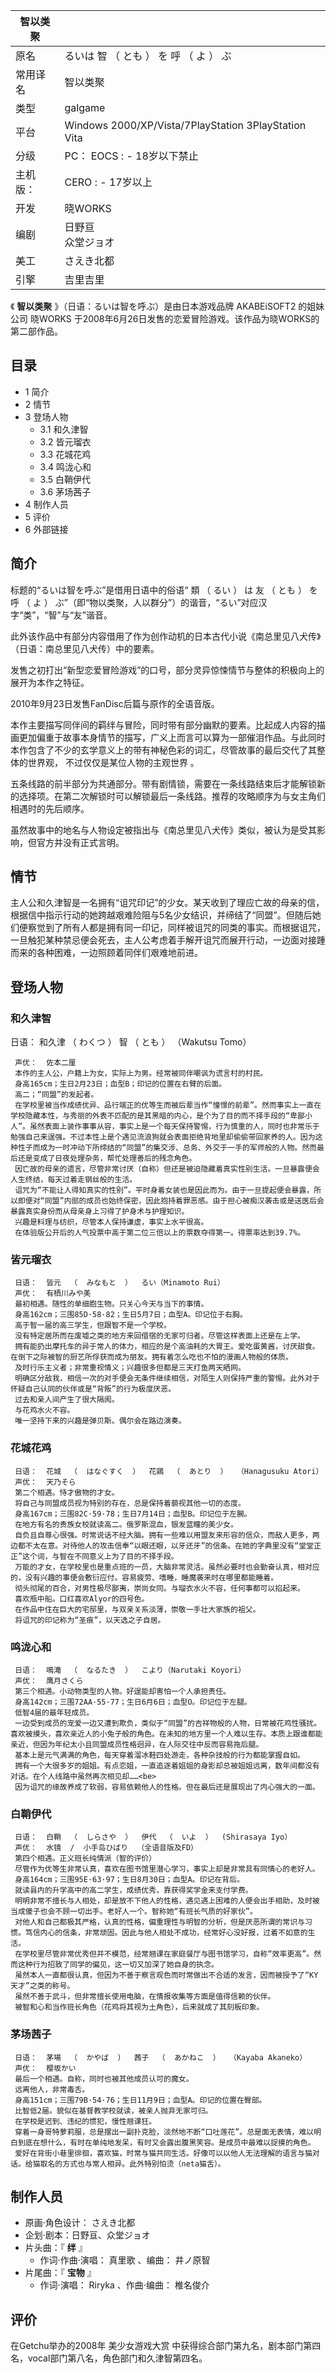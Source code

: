 |  智以类聚  ||
|---|---|
|原名  |  るいは  智  （  とも  ）  を  呼  （  よ  ）  ぶ   |
|常用译名  |  智以类聚   |
|类型  |  galgame   |
|平台  |  Windows 2000/XP/Vista/7PlayStation 3PlayStation Vita   |
|分级  |  PC：    EOCS  :    \- 18岁以下禁止|
|主机版：  |  CERO  :    \- 17岁以上|
|开发  |  晓WORKS   |
|编剧  |  日野亘   <br>众堂ジョオ  |
|美工  |  さえき北都   |
|引擎  |  吉里吉里   |
  
《 **智以类聚** 》（日语：るいは智を呼ぶ）是由日本游戏品牌  AKABEiSOFT2  的姐妹公司  晓WORKS
于2008年6月26日发售的恋爱冒险游戏。该作品为晓WORKS的第二部作品。

##  目录

  * 1  简介 
  * 2  情节 
  * 3  登场人物 
    * 3.1  和久津智 
    * 3.2  皆元瑠衣 
    * 3.3  花城花鸡 
    * 3.4  鸣泷心和 
    * 3.5  白鞘伊代 
    * 3.6  茅场茜子 
  * 4  制作人员 
  * 5  评价 
  * 6  外部链接 

##  简介

标题的“るいは智を呼ぶ”是借用日语中的俗语“  類  （  るい  ）  は  友  （  とも  ）  を  呼  （  よ  ）
ぶ”（即“物以类聚，人以群分”）的谐音，“るい”对应汉字“类”，“智”与“友”谐音。

此外该作品中有部分内容借用了作为创作动机的日本古代小说《南总里见八犬传》（日语：南总里见八犬传）中的要素。

发售之初打出“新型恋爱冒险游戏”的口号，部分灵异惊悚情节与整体的积极向上的展开为本作之特征。

2010年9月23日发售FanDisc后篇与原作的全语音版。

本作主要描写同伴间的羁绊与冒险，同时带有部分幽默的要素。比起成人内容的描画更加偏重于故事本身情节的描写，广义上而言可以算为一部催泪作品。与此同时本作包含了不少的玄学意义上的带有神秘色彩的词汇，尽管故事的最后交代了其整体的世界观，
不过仅仅是某位人物的主观世界  。

五条线路的前半部分为共通部分。带有剧情锁，需要在一条线路结束后才能解锁新的选择项。在第二次解锁时可以解锁最后一条线路。推荐的攻略顺序为与女主角们相遇时的先后顺序。

虽然故事中的地名与人物设定被指出与《南总里见八犬传》类似，被认为是受其影响，但官方并没有正式言明。

##  情节

主人公和久津智是一名拥有“诅咒印记”的少女。某天收到了理应亡故的母亲的信，根据信中指示行动的她跨越艰难险阻与5名少女结识，并缔结了“同盟”。但随后她们便察觉到了所有人都是拥有同一印记，同样被诅咒的同类的事实。而根据诅咒，一旦触犯某种禁忌便会死去，主人公考虑着手解开诅咒而展开行动，一边面对接踵而来的各种困难，一边照顾着同伴们艰难地前进。

##  登场人物

###  和久津智

日语：  和久津  （  わくつ  ）  智  （  とも  ）  （Wakutsu Tomo）

     声优：  佐本二厘 
     本作的主人公，户籍上为女，实际上为男。经常被同伴嘲讽为谎言村的村民。 
     身高165cm；生日2月23日；血型B；印记的位置在右臂的后面。 
     高二；“同盟”的发起者。 
     在学校里被当作成绩优异、品行端正的优等生而被后辈当作“憧憬的前辈”。然而事实上一直在学校隐藏本性，与秀丽的外表不匹配的是其黑暗的内心，是个为了目的而不择手段的“卑鄙小人”。虽然表面上装作事事从容，事实上是一个每天保持警惕，行为慎重的人，同时也非常乐于勉强自己来逞强。不过本性上是个遇见流浪狗就会表面拒绝背地里却偷偷带回家养的人。因为这种性子而成为一时冲动下所缔结的“同盟”的集交涉、总务、外交于一手的军师般的人物。然而最后还是变成了日夜处理杂务，帮忙处理善后的残念角色。 
     因亡故的母亲的遗言，尽管非常讨厌（自称）但还是被迫隐藏着真实性别生活。一旦暴露便会人生终结，每天过着走钢丝般的生活。 
     诅咒为“不能让人得知真实的性别”。平时身着女装也是因此而为。由于一旦提起便会暴露，所以即便对“同盟”内部的成员也始终保密，因此抱持着罪恶感。由于担心被痴汉袭击或是送医后会暴露真实身份而从母亲身上习得了护身术与护理知识。 
     兴趣是料理与纺织，尽管本人保持谦虚，事实上水平很高。 
     在体验版公开后的人气投票中高于第二位三倍以上的票数夺得第一。得票率达到39.7%。 

###  皆元瑠衣

     日语：  皆元  （  みなもと  ）  るい（Minamoto Rui） 
     声优：  有栖川みや美 
     最初相遇。随性的单细胞生物。只关心今天与当下的事情。 
     身高162cm；三围85D·58·82；生日5月7日；血型A。印记位于右胸。 
     高于智一届的高三学生，但跟智不是一个学校。 
     没有特定居所而在废墟之类的地方来回借宿的无家可归者。尽管这样表面上还是在上学。 
     拥有能扔出摩托车的异于常人的体力，相应的是个高油耗的大胃王。爱吃蛋黄酱，讨厌甜食。在倒下之际被智的厨艺所俘获而成为朋友。拥有着怎么吃也不怕的漫画人物般的体质。 
     及时行乐主义者；非常重视情义；兴趣很多但都是三天打鱼两天晒网。 
     明确区分敌我，相信一次的对手便会无条件继续相信，对陌生人则保持严重的警惕。此外对于怀疑自己认同的伙伴或是“背叛”的行为极度厌恶。 
     过去和亲人间产生了很大隔阂。 
     与花鸡水火不容。 
     唯一坚持下来的兴趣是弹贝斯。偶尔会在路边演奏。 

###  花城花鸡

     日语：  花城  （  はなぐすく  ）  花鶏  （  あとり  ）  （Hanagusuku Atori） 
     声优：  天乃そら 
     第二个相遇。恃才傲物的才女。 
     将自己与同盟成员视为特别的存在，总是保持着藐视其他一切的态度。 
     身高167cm；三围82C·59·78；生日7月14日；血型B。印记位于左腕。 
     在地方有名的贵族女校就读高二。俄罗斯混血，银发蓝瞳的美少女。 
     自负且自尊心很强。时常说话不经大脑。拥有一些难以用盟友来形容的信众，而敌人更多，两边都不太在意。对待他人的攻击信奉“以眼还眼，以牙还牙”的信条。在她的字典里没有“堂堂正正”这个词，与智在不同意义上为了目的不择手段。 
     万能的才女，在学校里也是重点班的一员，大脑非常灵活。虽然必要时也会勤奋认真，相对应的，没有兴趣的事便会敷衍应付。容易疲劳、嗜睡，睡魔袭来时在哪里都能睡着。 
     彻头彻尾的百合，对男性极尽鄙夷，崇尚女同。与瑠衣水火不容，任何事都可以掐起来。 
     喜欢瓶中船。口红喜欢Alyor的四号色。 
     在作品中住在巨大的宅邸里，与双亲关系淡薄，崇敬一手壮大家族的祖父。 
     将诅咒的印记称为“圣痕”，以天选之子自居。 

###  鸣泷心和

     日语：  鳴滝  （  なるたき  ）  こより（Narutaki Koyori） 
     声优：  鹰月さくら 
     第三个相遇。小动物类型的人物。好逞能却害怕一个人承担责任。 
     身高142cm；三围72AA·55·77；生日6月6日；血型O。印记位于左腿。 
     低智4届的最年轻成员。 
     一边受到成员的宠爱一边又遭到欺负，类似于“同盟”的吉祥物般的人物，日常被花鸡性骚扰。喜欢被摸头，喜欢亲近人的小兔子般的角色。在未知的地方里一个人难以生存。本质上跟谁都能亲近，但因为年纪太小且同盟成员性格迥异，在人际交往中反而容易拖后腿。 
     基本上是元气满满的角色，每天穿着溜冰鞋四处游走，各种杂技般的行为都能掌握自如。 
     拥有一个大很多岁的姐姐。有点恋姐，一直追逐着姐姐的身影却总被姐姐远离，数年间都没有对话。在个人线路中虽然再次相见却……<be>
     因为诅咒的缘故养成了软弱，容易依赖他人的性格。但在最后还是展现出了内心强大的一面。 

###  白鞘伊代

     日语：  白鞘  （  しらさや  ）  伊代  （  いよ  ）  (Shirasaya Iyo） 
     声优：  水镜  /  小手岛ひばり  （全语音版及FD） 
     第四个相遇。正义班长纯情派（智的评价） 
     尽管作为优等生非常认真，喜欢在图书馆里潜心学习，事实上却是非常具有同情心的老好人。 
     身高164cm；三围95E·63·97；生日8月30日；血型A。印记在背后。 
     就读县内的升学高中的高二学生，成绩优秀，靠获得奖学金来支付学费。 
     明明非常不擅长与人相处，却是放不下他人的性格，遇见遇上困难的人便会出手相助，及时被当成傻子也会不顾一切出手。老好人一个。智称她“有班长气质的好家伙”。 
     对他人和自己都极其严格，认真的性格，偏重理性与明智的分析，但是厌恶所谓的常识与习惯。笃信内心的信条，非常顽固。因此与他人相处不成功，经常好心没好报，过着不如意的生活。 
     在学校里尽管非常优秀但并不模范，经常翘课在家庭餐厅与图书馆学习，自称“效率更高”。然而这种行为招致了同学的偏见，这一切又加深了她自身的执念。 
     虽然本人一直都很认真，但因为不善于察言观色而时常做出不合适的发言，因而被授予了“KY天才”之类的称号。 
     虽然不善于武斗，但非常擅长使用电脑，在情报收集等方面是值得信赖的伙伴。 
     被智和心和当作班长角色（花鸡将其视为土角色），后来就成了其刻板印象。 

###  茅场茜子

     日语：  茅場  （  かやば  ）  茜子  （  あかねこ  ）  （Kayaba Akaneko） 
     声优：  樱坂かい 
     最后一个相遇。自称，同时也被其他成员认可的魔女。 
     远离他人，非常毒舌。 
     身高151cm；三围79B·54·76；生日11月9日；血型A。印记的位置在臀部。 
     比智低2届。貌似在基督教学校就读，被亲人抛弃无家可归。 
     在学校是迟到、违纪的惯犯，慢性翘课狂。 
     穿着一身哥特萝莉服，总是摆出一副扑克脸，淡然地不断“口吐莲花”。总是面无表情，难以明白到底在想什么，有时在单纯地发呆，有时又会露出腹黑笑容。是成员中最难以捉摸的角色。 
     爱好在背街小巷里徘徊，喜欢猫，时常与猫共同生活。好像可以以他人无法理解的语言与猫对话。给猫取名的方式也与常人相异。此外特别怕烫（neta猫舌）。 

##  制作人员

  * 原画·角色设计：  さえき北都 
  * 企划·剧本：日野亘、众堂ジョオ 
  * 片头曲：『 **绊** 』 
    * 作词·作曲·演唱：  真里歌  、编曲：  井ノ原智 
  * 片尾曲：『 **宝物** 』 
    * 作词·演唱：  Riryka  、作曲·编曲：  椎名俊介 

##  评价

在Getchu举办的2008年  美少女游戏大赏  中获得综合部门第九名，剧本部门第四名，vocal部门第八名，角色部门和久津智第四名。